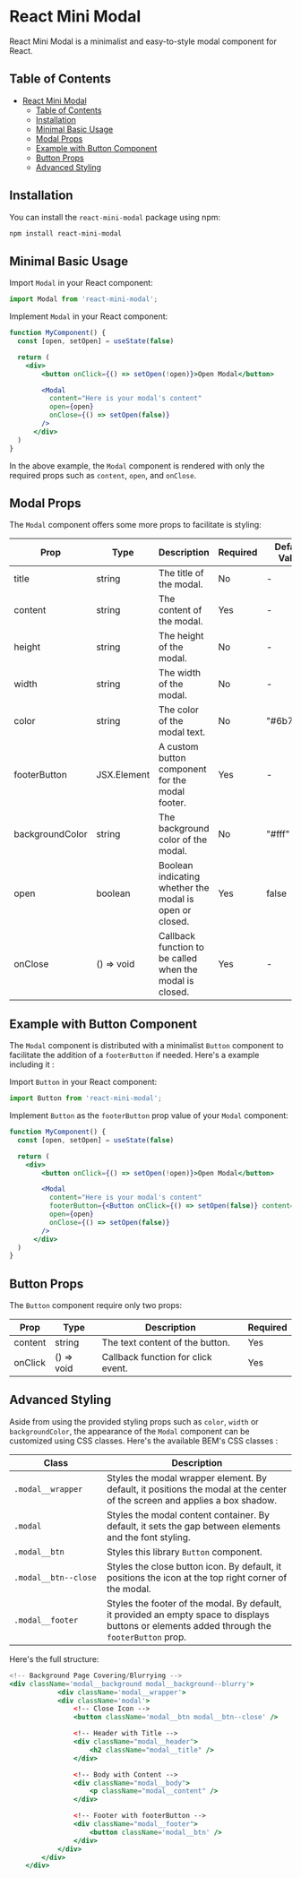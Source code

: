 # React Mini Modal

React Mini Modal is a minimalist and easy-to-style modal component for React.

## Table of Contents

- [React Mini Modal](#react-mini-modal)
  - [Table of Contents](#table-of-contents)
  - [Installation](#installation)
  - [Minimal Basic Usage](#minimal-basic-usage)
  - [Modal Props](#modal-props)
  - [Example with Button Component](#example-with-button-component)
  - [Button Props](#button-props)
  - [Advanced Styling](#advanced-styling)

## Installation

You can install the `react-mini-modal` package using npm:

```bash
npm install react-mini-modal
```

## Minimal Basic Usage

Import `Modal` in your React component:

```jsx
import Modal from 'react-mini-modal';
```

Implement `Modal` in your React component:

```jsx
function MyComponent() {
  const [open, setOpen] = useState(false)

  return (
    <div>
        <button onClick={() => setOpen(!open)}>Open Modal</button>

        <Modal
          content="Here is your modal's content"
          open={open}
          onClose={() => setOpen(false)}
        />
      </div>
  )
}
```

In the above example, the `Modal` component is rendered with only the required props such as `content`, `open`, and `onClose`.

## Modal Props

The `Modal` component offers some more props to facilitate is styling:

| Prop | Type | Description | Required | Default Value |
| ---- | ---- | ----------- | -------- | ------------- |
| title  | string  | The title of the modal. | No | - |
| content  | string  | The content of the modal. | Yes | - |
| height  | string  | The height of the modal. | No | - |
| width  | string  | The width of the modal.  | No | - |
| color  | string  | The color of the modal text. | No | "#6b7280" |
| footerButton  | JSX.Element  | A custom button component for the modal footer.  | Yes | - |
| backgroundColor  | string  | The background color of the modal. | No | "#fff" |
| open  | boolean | Boolean indicating whether the modal is open or closed.  | Yes | false |
| onClose  | () => void  | Callback function to be called when the modal is closed. | Yes | - |

## Example with Button Component

The `Modal` component is distributed with a minimalist `Button` component to facilitate the addition of a `footerButton` if needed. Here's a example including it :

Import `Button` in your React component:

```jsx
import Button from 'react-mini-modal';
```

Implement `Button` as the `footerButton` prop value of your `Modal` component:

```jsx
function MyComponent() {
  const [open, setOpen] = useState(false)

  return (
    <div>
        <button onClick={() => setOpen(!open)}>Open Modal</button>

        <Modal
          content="Here is your modal's content"
          footerButton={<Button onClick={() => setOpen(false)} content="This button close the modal" />}
          open={open}
          onClose={() => setOpen(false)}
        />
      </div>
  )
}
```

## Button Props

The `Button` component require only two props:

| Prop    | Type               | Description                             | Required |
| ------- | ------------------ | --------------------------------------- | -------- |
| content | string             | The text content of the button.         | Yes      |
| onClick | () => void         | Callback function for click event.      | Yes      |

## Advanced Styling

Aside from using the provided styling props such as `color`, `width` or `backgroundColor`, the appearance of the `Modal` component can be customized using CSS classes. Here's the available BEM's CSS classes :

| Class<div style="width:150px"></div>| Description    |
| ----------------------------------- | -------------- |
| `.modal__wrapper`              | Styles the modal wrapper element. By default, it positions the modal at the center of the screen and applies a box shadow.|
| `.modal`                       | Styles the modal content container. By default, it sets the gap between elements and the font styling.|
| `.modal__btn`                  | Styles this library `Button` component.|
| `.modal__btn--close`           | Styles the close button icon. By default, it positions the icon at the top right corner of the modal.|
| `.modal__footer`               | Styles the footer of the modal. By default, it provided an empty space to displays buttons or elements added through the `footerButton` prop.|

Here's the full structure:

```jsx
<!-- Background Page Covering/Blurrying -->
<div className='modal__background modal__background--blurry'>
            <div className='modal__wrapper'>
            <div className='modal'>
                <!-- Close Icon -->
                <button className='modal__btn modal__btn--close' />

                <!-- Header with Title -->
                <div className="modal__header">
                    <h2 className="modal__title" />
                </div>

                <!-- Body with Content -->
                <div className="modal__body">
                    <p className="modal__content" />
                </div>

                <!-- Footer with footerButton -->
                <div className="modal__footer">
                    <button className='modal__btn' />
                </div>
            </div>
        </div>
    </div>
```